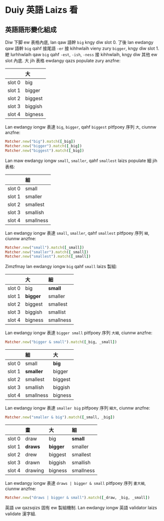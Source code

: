 # Duiy 英語 Laizs 看

## 英語語形變化組成

Diw 下脚 ew 表格內底, lan qaw 語幹 `big` kngy diw slot 0. 了後 lan ewdangy qaw 語幹 `big` qahf 接尾語 `-er` 接 kihhwlaih vieny zury `bigger`, kngy diw slot 1. 紲 lurhhwlaih qaw `big` qahf `-est`, `-ish`, `-ness` 接 kihhwlaih, kngy diw 其他 ew slot 內底. 大 jih 表格 ewdangy qazs populate zury anzfne:

| | 大 |
| :--- | :--- |
| slot 0 | big |
| slot 1 | bigger |
| slot 2 | biggest |
| slot 3 | biggish |
| slot 4 | bigness |

Lan ewdangy iongw 表達 `big`, `bigger`, qahf `biggest` pitfpoey 序列 `大`, ciunnw anzfne:

```ruby
Matcher.new("big").match([_big])
Matcher.new("bigger").match([_big])
Matcher.new("biggest").match([_big])
```

Lan maw ewdangy iongw `small`, `smaller`, qahf `smallest` laizs populate 細 jih 表格:

| | 細 |
| :--- | :--- |
| slot 0 | small |
| slot 1 | smaller |
| slot 2 | smallest |
| slot 3 | smallish |
| slot 4 | smallness |

Lan ewdangy iongw 表達 `small`, `smaller`, qahf `smallest` pitfpoey 序列 `細`, ciunnw anzfne:

```ruby
Matcher.new("small").match([_small])
Matcher.new("smaller").match([_small])
Matcher.new("smallest").match([_small])
```

Zimzfmay lan ewdangy iongw `big` qahf `small` laizs 製組:

| | 大 | 細 |
| :--- | :--- | :--- |
| slot 0 | big | **small** |
| slot 1 | **bigger** | smaller |
| slot 2 | biggest | smallest |
| slot 3 | biggish | smallist |
| slot 4 | bigness | smallness |

Lan ewdangy iongw 表達 `bigger small` pitfpoey 序列 `大細`, ciunnw anzfne:

```ruby
Matcher.new("bigger & small").match([_big, _small])
```

| | 細 | 大 |
| :--- | :--- | :--- |
| slot 0 | small | **big** |
| slot 1 | **smaller** | bigger |
| slot 2 | smallest | biggest |
| slot 3 | smallish | biggish |
| slot 4 | smallness | bigness |

Lan ewdangy iongw 表達 `smaller big` pitfpoey 序列 `細大`, ciunnw anzfne:

```ruby
Matcher.new("smaller & big").match([_small, _big])
```

| | 畫 | 大 | 細 |
| :--- | :--- | :--- | :--- |
| slot 0 | draw | big | **small** |
| slot 1 | **draws** | **bigger** | smaller |
| slot 2 | drew | biggest | smallest |
| slot 3 | drawn | biggish | smallish |
| slot 4 | drawing | bigness | smallness |

Lan ewdangy iongw 表達 `draws | bigger & small` pitfpoey 序列 `畫大細`, ciunnw anzfne:

```ruby
Matcher.new("draws | bigger & small").match([_draw, _big, _small])
```

英語 uw qazsqizs 固有 ew 製組機制. Lan ewdangy iongw 英語 validator laizs validate 漢字組.
